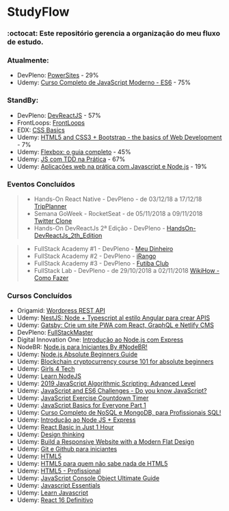 # StudyFlow
### :octocat: Este repositório gerencia a organização do meu fluxo de estudo.


### Atualmente:
- DevPleno: [PowerSites](https://github.com/RenatoSiqueira/DevPleno_PowerSites) - 29%
- Udemy: [Curso Completo de JavaScript Moderno - ES6](https://www.udemy.com/course/draft/1266556/learn/) - 75%


### StandBy:
- DevPleno: [DevReactJS](https://github.com/RenatoSiqueira/DevPleno_DevReactJS) - 57%
- FrontLoops: [FrontLoops](https://github.com/RenatoSiqueira/StudyFlow/tree/master/FrontLoops)
- EDX: [CSS Basics](https://courses.edx.org/courses/course-v1:W3Cx+CSS.0x+3T2018/course/) 
- Udemy: [HTML5 and CSS3 + Bootstrap - the basics of Web Development](https://www.udemy.com/html-css-bootstrap-build-your-first-website-today/) - 7%
- Udemy: [Flexbox: o guia completo](https://www.udemy.com/flexbox-guia-completo/) - 45%
- Udemy: [JS com TDD na Prática](https://www.udemy.com/js-com-tdd-na-pratica/) - 67%
- Udemy: [Aplicações web na prática com Javascript e Node.js](https://www.udemy.com/aplicacoes-web-na-pratica-javascript-nodejs/) - 19%


### Eventos Concluídos
> - Hands-On React Native - DevPleno - de 03/12/18 a 17/12/18 [TripPlanner](https://github.com/RenatoSiqueira/DevPleno_TripPlanner)
> - Semana GoWeek - RocketSeat - de 05/11/2018 a 09/11/2018 [Twitter Clone](https://github.com/RenatoSiqueira/RocketSeat_GoWeek)
> - Hands-On DevReactJs 2ª Edição - DevPleno - [HandsOn-DevReactJs_2th_Edition](https://github.com/RenatoSiqueira/HandsOn-DevReactJs_2th_Edition)


> - FullStack Academy #1 - DevPleno - [Meu Dinheiro](https://github.com/RenatoSiqueira/DevPleno_Meu_Dinheiro)
> - FullStack Academy #2 - DevPleno - [iRango](https://github.com/RenatoSiqueira/DevPleno_iRango)
> - FullStack Academy #3 - DevPleno - [Futiba Club](https://github.com/RenatoSiqueira/DevPleno_FutibaClub)
> - FullStack Lab - DevPleno - de 29/10/2018 a 02/11/2018 [WikiHow - Como Fazer](https://github.com/RenatoSiqueira/DevPleno_WikiHow)


### Cursos Concluídos
- Origamid: [Wordpress REST API](https://www.origamid.com/curso/wordpress-rest-api/)
- Udemy: [NestJS: Node + Typescript al estilo Angular para crear APIS](https://github.com/RenatoSiqueira/Udemy_NestJS)
- Udemy: [Gatsby: Crie um site PWA com React, GraphQL e Netlify CMS](https://github.com/RenatoSiqueira/Udemy_Gatsby)
- DevPleno: [FullStackMaster](https://github.com/RenatoSiqueira/DevPleno_FullStackMaster)
- Digital Innovation One: [Introdução ao Node.js com Express](https://github.com/RenatoSiqueira/DigitalInnovationOne_Node-Express/blob/master/certificado.pdf)
- NodeBR: [Node.js para Iniciantes By #NodeBR!](https://cursos.nodebr.org/)
- Udemy: [Node.js Absolute Beginners Guide](https://www.udemy.com/nodejs-absolute-beginners-guide/)
- Udemy: [Blockchain cryptocurrency course 101 for absolute beginners](https://www.udemy.com/blockchain-cryptocurrency-course-101-for-absolute-beginners/)
- Udemy: [Girls 4 Tech](https://www.udemy.com/girls4tech/)
- Udemy: [Learn NodeJS](https://www.udemy.com/draft/1680320/)
- Udemy: [2019 JavaScript Algorithmic Scripting: Advanced Level](https://www.udemy.com/draft/1771110/)
- Udemy: [JavaScript and ES6 Challenges - Do you know JavaScript?](https://www.udemy.com/javascript-and-es6-challenges/)
- Udemy: [JavaScript Exercise Countdown Timer](https://www.udemy.com/javascript-exercise-practice/)
- Udemy: [JavaScript Basics for Everyone Part 1](https://www.udemy.com/javascript-basics-for-everyone-part-1)
- Udemy: [Curso Completo de NoSQL e MongoDB, para Profissionais SQL!](https://www.udemy.com/mongodb-nosql/)
- Udemy: [Introdução ao Node JS + Express](https://www.udemy.com/introducao-ao-node-js-express/)
- Udemy: [React Basic in Just 1 Hour](https://www.udemy.com/react-basic-in-just-1-hour/)
- Udemy: [Design thinking](https://www.udemy.com/design-thinking-br/)
- Udemy: [Build a Responsive Website with a Modern Flat Design](https://www.udemy.com/build-responsive-website-designs-with-html5-and-css/)
- Udemy: [Git e Github para iniciantes](https://www.udemy.com/git-e-github-para-iniciantes/)
- Udemy: [HTML5](https://www.udemy.com/aprendahtml/)
- Udemy: [HTML5 para quem não sabe nada de HTML5](https://www.udemy.com/aprendahtml/learn/v4/overview)
- Udemy: [HTML5 - Profissional](https://www.udemy.com/html5-profissional/)
- Udemy: [JavaScript Console Object Ultimate Guide](https://www.udemy.com/javascript-console-object-ultimate-guide/)
- Udemy: [Javascript Essentials](https://www.udemy.com/javascript-essentials/learn/v4/)
- Udemy: [Learn Javascript](https://www.udemy.com/draft/1680274/learn/v4/)
- Udemy: [React 16 Definitivo](https://www.udemy.com/react-16/learn/v4/overview)
